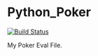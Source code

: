 # Python_Poker
[![Build Status](https://travis-ci.org/lcrush/Python_Poker.svg?branch=master)](https://travis-ci.org/lcrush/Python_Poker)



My Poker Eval File.
